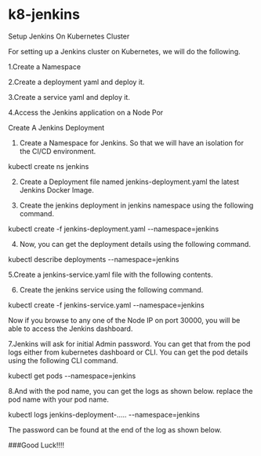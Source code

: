 # k8-jenkins

Setup Jenkins On Kubernetes Cluster 

For setting up a Jenkins cluster on Kubernetes, we will do the following.


1.Create a Namespace

2.Create a deployment yaml and deploy it.

3.Create a service yaml and deploy it.

4.Access the Jenkins application on a Node Por


Create A Jenkins Deployment

1. Create a Namespace for Jenkins. So that we will have an isolation for the CI/CD environment.


kubectl create ns jenkins


2. Create a Deployment file named jenkins-deployment.yaml the latest Jenkins Docker Image.


3. Create the jenkins deployment in jenkins namespace using the following command.


kubectl create -f jenkins-deployment.yaml --namespace=jenkins


4. Now, you can get the deployment details using the following command.


kubectl  describe deployments --namespace=jenkins


 5.Create a jenkins-service.yaml file with the following contents.
 
 
 6. Create the jenkins service using the following command.
 

kubectl create -f jenkins-service.yaml --namespace=jenkins


Now if you browse to any one of the Node IP on port 30000, you will be able to access the Jenkins dashboard.


 7.Jenkins will ask for initial Admin password. You can get that from the pod logs either from kubernetes dashboard or  CLI. You can get the pod details using the following CLI command.


kubectl get pods --namespace=jenkins


8.And with the pod name, you can get the logs as shown below. replace the pod name with your pod name.



kubectl logs jenkins-deployment-..... --namespace=jenkins


The password can be found at the end of the log as shown below.

###Good Luck!!!!



